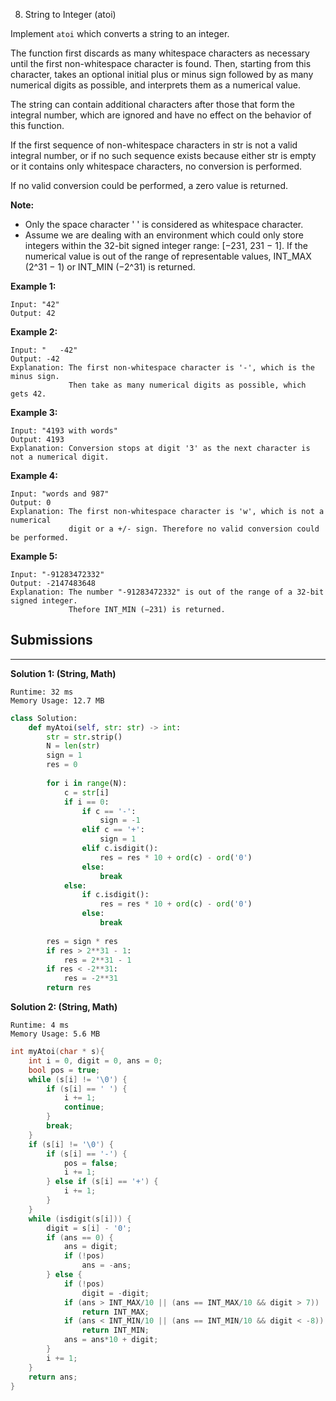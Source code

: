 8. String to Integer (atoi)

Implement `atoi` which converts a string to an integer.

The function first discards as many whitespace characters as necessary until the first non-whitespace character is found. Then, starting from this character, takes an optional initial plus or minus sign followed by as many numerical digits as possible, and interprets them as a numerical value.

The string can contain additional characters after those that form the integral number, which are ignored and have no effect on the behavior of this function.

If the first sequence of non-whitespace characters in str is not a valid integral number, or if no such sequence exists because either str is empty or it contains only whitespace characters, no conversion is performed.

If no valid conversion could be performed, a zero value is returned.

**Note:**

* Only the space character ' ' is considered as whitespace character.
* Assume we are dealing with an environment which could only store integers within the 32-bit signed integer range: [−231,  231 − 1]. If the numerical value is out of the range of representable values, INT_MAX (2^31 − 1) or INT_MIN (−2^31) is returned.

**Example 1:**
```
Input: "42"
Output: 42
```

**Example 2:**
```
Input: "   -42"
Output: -42
Explanation: The first non-whitespace character is '-', which is the minus sign.
             Then take as many numerical digits as possible, which gets 42.
```
**Example 3:**
```
Input: "4193 with words"
Output: 4193
Explanation: Conversion stops at digit '3' as the next character is not a numerical digit.
```

**Example 4:**
```
Input: "words and 987"
Output: 0
Explanation: The first non-whitespace character is 'w', which is not a numerical 
             digit or a +/- sign. Therefore no valid conversion could be performed.
```

**Example 5:**
```
Input: "-91283472332"
Output: -2147483648
Explanation: The number "-91283472332" is out of the range of a 32-bit signed integer.
             Thefore INT_MIN (−231) is returned.
```

## Submissions 
---
**Solution 1: (String, Math)**
```
Runtime: 32 ms
Memory Usage: 12.7 MB
```
```python
class Solution:
    def myAtoi(self, str: str) -> int:
        str = str.strip()
        N = len(str)
        sign = 1
        res = 0
        
        for i in range(N):
            c = str[i]
            if i == 0:
                if c == '-':
                    sign = -1
                elif c == '+':
                    sign = 1
                elif c.isdigit():
                    res = res * 10 + ord(c) - ord('0')
                else:
                    break
            else:
                if c.isdigit():
                    res = res * 10 + ord(c) - ord('0')
                else:
                    break
        
        res = sign * res
        if res > 2**31 - 1:
            res = 2**31 - 1
        if res < -2**31:
            res = -2**31
        return res
```

**Solution 2: (String, Math)**
```
Runtime: 4 ms
Memory Usage: 5.6 MB
```
```c
int myAtoi(char * s){
    int i = 0, digit = 0, ans = 0;
    bool pos = true;
    while (s[i] != '\0') {
        if (s[i] == ' ') {
            i += 1;
            continue;
        }
        break;
    }
    if (s[i] != '\0') {
        if (s[i] == '-') {
            pos = false;
            i += 1;
        } else if (s[i] == '+') {
            i += 1;
        }
    }
    while (isdigit(s[i])) {
        digit = s[i] - '0';
        if (ans == 0) {
            ans = digit;
            if (!pos)
                ans = -ans;
        } else {
            if (!pos)
                digit = -digit;
            if (ans > INT_MAX/10 || (ans == INT_MAX/10 && digit > 7))
                return INT_MAX;
            if (ans < INT_MIN/10 || (ans == INT_MIN/10 && digit < -8))
                return INT_MIN;
            ans = ans*10 + digit;
        }
        i += 1;
    }
    return ans;
}
```
